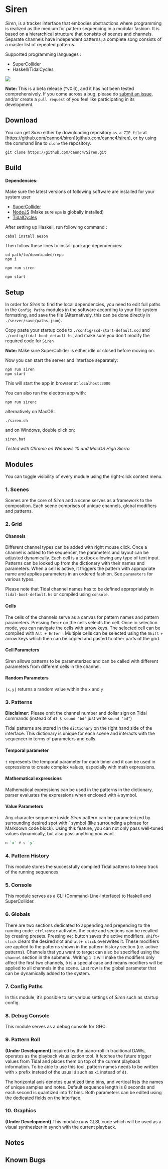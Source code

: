 # Siren
*Siren*, is a tracker interface that embodies abstractions where programming is realized as the medium for pattern sequencing in a modular fashion. It is based on a hierarchical structure that consists of scenes and channels. Separate channels have independent patterns; a complete song consists of a master list of repeated patterns.

Supported programming languages : 

- SuperCollider
- Haskell/TidalCycles

![](C:\Users\Mert\Dropbox\~siren\code\win\Siren\src\assets\readme_images\main_ss.jpg)


**Note:** This is a beta release (*v0.6), and it has not been tested comprehensively. If you come across a bug, please do [submit an issue](https://github.com/cannc4/siren/issues/new), and/or create a `pull request` of you feel like participating in its development.



## Download

You can get *Siren* either by downloading repository `as a ZIP file` at [https://github.com/cannc4/siren](github.com/cannc4/siren), or by using the command line to `clone` the repository.

```shell
git clone https://github.com/cannc4/Siren.git
```



## Build

#### Dependencies:
Make sure the latest versions of following software are installed for your system user
- [SuperCollider](http://supercollider.github.io/download.html)
- [NodeJS](https://nodejs.org/en/download/) (Make sure `npm` is globally installed)
- [TidalCycles](https://tidalcycles.org/getting_started.html)

After setting up Haskell, run following command :
``` shell
cabal install aeson
```

Then follow these lines to install package dependencies:
```shell
cd path/to/downloaded/repo
npm i
```

```shell
npm run siren
```

```shell
npm start
```



## Setup

In order for *Siren* to find the local dependencies, you need to edit full paths in the `Config Paths` modules in the software according to your file system formatting, and save the file (Alternatively, this can be done directly in `./server/save/paths.json`). 


Copy paste your startup code to `./config/scd-start-default.scd` and `./config/tidal-boot-default.hs`, and make sure you don't modify the required code for `Siren`




**Note:** Make sure SuperCollider is either idle or closed before moving on.



Now you can start the server and interface separately:

```shell
npm run siren
npm start
```
This will start the app in browser at `localhost:3000`



You can also run the electron app with:

```shell
npm run sirenc
```

alternatively on MacOS:
```shell
./siren.sh
```

and on Windows, double click on:

```shell
siren.bat
```

*Tested with Chrome on Windows 10 and MacOS High Sierra*



## Modules

You can toggle visibility of every module using the right-click context menu.

### 1. Scenes

Scenes are the core of *Siren* and a scene serves as a framework to the composition. Each scene comprises of unique channels, global modifiers and patterns. 

### 2. Grid  

#### Channels 

Different channel types can be added with right mouse click. Once a channel is added to the sequencer, the parameters and layout can be adjusted dynamically.  Each cell is a textbox allowing any type of text input. Patterns can be looked up from the dictionary with their names and parameters. When a cell is active, it triggers the pattern with appropriate name and applies parameters in an ordered fashion.  See `parameters` for various types.

Please note that Tidal channel names has to be defined appropriately in `tidal-boot-default.hs` or compiled using `console`.

#### Cells
The cells of the channels serve as a canvas for pattern names and pattern parameters. Pressing `Enter` on the cells selects the cell. Once in selection mode, you can navigate the cells with arrow keys. The selected cell can be compiled with `Alt + Enter `. Multiple cells can be selected using the `Shift` + arrow keys which then can be copied and pasted to other parts of the grid.

#### Cell Parameters

Siren allows patterns to be parameterized and can be called with different parameters from different cells in the channel. 

#### Random Parameters
`|x,y|` returns a random value within the `x` and `y` 

### 3. Patterns

**Disclaimer:** Please omit the channel number and dollar sign on Tidal commands (instead of `d1 $ sound "bd"` just write `sound "bd"`)

Tidal patterns are stored in the `dictionary` on the right hand side of the interface. This dictionary is unique for each scene and interacts with the sequencer in terms of parameters and calls.

#### Temporal parameter 
 `t`  represents the temporal parameter for each timer and it can be used in expressions to create complex values, especially with math expressions.

#### Mathematical expressions 
Mathematical expressions can be used in the patterns in the dictionary, parser evaluates the expressions when enclosed with `&` symbol. 


#### Value Parameters
Any character sequence inside *Siren* pattern can be parameterized by surrounding desired spot with \` symbol (like surrounding a phrase for Markdown code block). Using this feature, you can not only pass well-tuned values dynamically, but also pass anything you want.

```haskell
n `x` # s `y` 
```

### 4. Pattern History

This module stores the successfully compiled Tidal patterns to keep track of the running sequences.

### 5. Console

This module serves as a CLI (Command-Line-Interface) to Haskell and SuperCollider. 

### 6. Globals

There are two sections dedicated to appending and prepending to the running code. `ctrl+enter` activates the code and sections can be recalled by creating presets. Pressing `Rec` button saves the active modifiers. `shift+ click` clears the desired slot and `alt+ click` overwrites it. These modifiers are applied to the patterns shown in the pattern history section (i.e. active patterns). Channels that you want to target can also be specified using the `channel` section in the submenu. Writing `1 2` will make the modifiers only affect the first two channels, `0` is a special case and means modifiers will be applied to all channels in the scene. Last row is the global parameter that can be dynamically added to the system.

### 7. Config Paths

In this module, it’s possible to set various settings of *Siren* such as startup config.

### 8. Debug Console

This module serves as a debug console for GHC. 

### 9. Pattern Roll

**(Under Development)** Inspired by the piano-roll in traditional DAWs, operates as the playback visualization tool. It fetches the future trigger values from Tidal and places them on top of the current playback information. To be able to use this tool, pattern names needs to be written with `x` prefix instead of the usual `d` such as `x1` instead of `d1`.

The horizontal axis denotes quantized time bins, and vertical lists the names of unique samples and notes. Default sequence length is 8 seconds and each second is quantized into 12 bins. Both parameters can be edited using the dedicated fields on the interface.

### 10. Graphics

**(Under Development)** This module runs GLSL code which will be used as a visual synthesizer in synch with the current playback. 




## Notes

## Known Bugs



